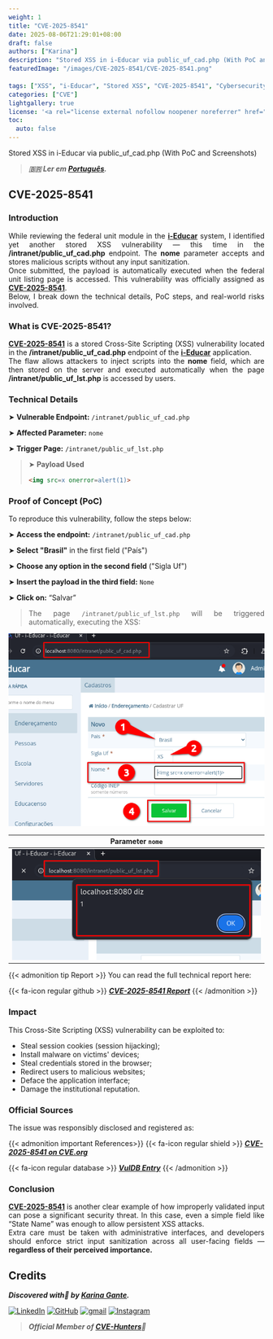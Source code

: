 ```yaml
---
weight: 1
title: "CVE-2025-8541"
date: 2025-08-06T21:29:01+08:00
draft: false
authors: ["Karina"]
description: "Stored XSS in i-Educar via public_uf_cad.php (With PoC and Screenshots)"
featuredImage: "/images/CVE-2025-8541/CVE-2025-8541.png"

tags: ["XSS", "i-Educar", "Stored XSS", "CVE-2025-8541", "Cybersecurity"]
categories: ["CVE"]
lightgallery: true
license: '<a rel="license external nofollow noopener noreferrer" href="https://creativecommons.org/licenses/by-nc/4.0/" target="_blank">CC BY-NC 4.0</a>'
toc:
  auto: false
---
```


Stored XSS in i-Educar via public_uf_cad.php (With PoC and Screenshots)

<!--more-->

> ***🇧🇷 Ler em [Português](http://karinagante.github.io/pt-br/cve-2025-8541).***

## CVE-2025-8541

### Introduction

<p align="justify">While reviewing the federal unit module in the <b><a href="https://github.com/portabilis/i-educar" target=_blank>i-Educar</a></b> system, I identified yet another stored XSS vulnerability — this time in the <b>/intranet/public_uf_cad.php</b> endpoint. The <b>nome</b> parameter accepts and stores malicious scripts without any input sanitization. </br> Once submitted, the payload is automatically executed when the federal unit listing page is accessed. This vulnerability was officially assigned as <b><a href="https://www.cve.org/CVERecord?id=CVE-2025-8541" target=_blank>CVE-2025-8541</a></b>. </br> Below, I break down the technical details, PoC steps, and real-world risks involved. </p>

### What is CVE-2025-8541?

<p align="justify"><b><a href="https://www.cve.org/CVERecord?id=CVE-2025-8541" target=_blank>CVE-2025-8541</a></b> is a stored Cross-Site Scripting (XSS) vulnerability located in the <b>/intranet/public_uf_cad.php</b> endpoint of the <b><a href="https://github.com/portabilis/i-educar" target=_blank>i-Educar</a></b> application. </br> The flaw allows attackers to inject scripts into the <b>nome</b> field, which are then stored on the server and executed automatically when the page <b>/intranet/public_uf_lst.php</b> is accessed by users. </p>

### Technical Details

➤ **Vulnerable Endpoint:** `/intranet/public_uf_cad.php`

➤ **Affected Parameter:** `nome`

➤ **Trigger Page:** `/intranet/public_uf_lst.php`

> ➤ **Payload Used** 
> ```html
><img src=x onerror=alert(1)>
>```

### Proof of Concept (PoC)

To reproduce this vulnerability, follow the steps below:

➤ **Access the endpoint:** `/intranet/public_uf_cad.php`

➤ **Select "Brasil"** in the first field ("País")

➤ **Choose any option in the second field** ("Sigla Uf")

➤ **Insert the payload in the third field:** `Nome`

➤ **Click on:** “Salvar”

> <p align="justify">The page <code>/intranet/public_uf_lst.php</code> will be triggered automatically, executing the XSS:</p>

<p align="center">
<img src="/images/CVE-2025-8541/PoC1.png">
</p>

|   Parameter `nome`         |
|:------------:|
| ![](/images/CVE-2025-8541/PoC2.png)    |

{{< admonition tip Report >}} 
You can read the full technical report here:

{{< fa-icon regular github >}} 
***[CVE-2025-8541 Report](https://github.com/KarinaGante/KGSec/blob/main/CVEs/i-educar/CVE-2025-8541.md)***
{{< /admonition >}}

### Impact

This Cross-Site Scripting (XSS) vulnerability can be exploited to:

- Steal session cookies (session hijacking);
- Install malware on victims' devices;
- Steal credentials stored in the browser;
- Redirect users to malicious websites;
- Deface the application interface;
- Damage the institutional reputation.

### Official Sources

The issue was responsibly disclosed and registered as:

{{< admonition important References>}} 
{{< fa-icon regular shield >}} 
***[CVE-2025-8541 on CVE.org](https://www.cve.org/CVERecord?id=CVE-2025-8541)***

{{< fa-icon regular database >}} 
***[VulDB Entry](https://vuldb.com/?id.318670)***
{{< /admonition >}}

### Conclusion

<p align="justify"><b><a href="https://www.cve.org/CVERecord?id=CVE-2025-8541" target=_blank>CVE-2025-8541</a></b> is another clear example of how improperly validated input can pose a significant security threat. In this case, even a simple field like “State Name” was enough to allow persistent XSS attacks. </br> Extra care must be taken with administrative interfaces, and developers should enforce strict input sanitization across all user-facing fields — <b>regardless of their perceived importance.</b></p>

## Credits

***Discovered with💜 by [Karina Gante](https://karinagante.github.io/).***

[![LinkedIn](https://skillicons.dev/icons?i=linkedin&theme=dark)](https://www.linkedin.com/in/karina-gante/)
[![GitHub](https://skillicons.dev/icons?i=github&theme=dark)](https://www.github.com/KarinaGante/)
[![gmail](https://skillicons.dev/icons?i=gmail&theme=dark)](mailto:karina.g@aluno.ifsp.edu.br)
[![Instagram](https://skillicons.dev/icons?i=instagram&theme=dark)](https://www.instagram.com/karinovisk02/)

> ***Official Member of [CVE-Hunters](https://www.cvehunters.com/)🏹***